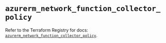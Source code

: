 # `azurerm_network_function_collector_policy`

Refer to the Terraform Registry for docs: [`azurerm_network_function_collector_policy`](https://registry.terraform.io/providers/hashicorp/azurerm/4.43.0/docs/resources/network_function_collector_policy).
